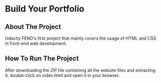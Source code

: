 # Build Your Portfolio

## About The Project
Udacity FEND's first project that mainly covers the usage of HTML and CSS in front-end web development.

## How To Run The Project
After downloading the ZIP file containing all the website files and extracting it, double-click on index.html and open it in your browser.
